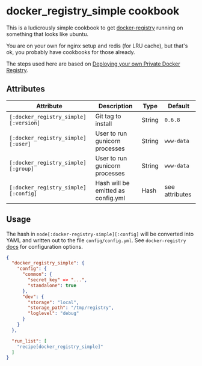 # docker_registry_simple cookbook

This is a ludicrously simple cookbook to get
[docker-registry](https://github.com/dotcloud/docker-registry) running
on something that looks like ubuntu.

You are on your own for nginx setup and redis (for LRU cache), but
that's ok, you probably have cookbooks for those already.

The steps used here are based on
[Deploying your own Private Docker Registry](http://www.activestate.com/blog/2014/01/deploying-your-own-private-docker-registry).

## Attributes

Attribute | Description | Type | Default
----------|-------------|------|--------
`[:docker_registry_simple][:version]` | Git tag to install | String | `0.6.8`
`[:docker_registry_simple][:user]`    | User to run gunicorn processes | String | `www-data`
`[:docker_registry_simple][:group]`   | User to run gunicorn processes | String | `www-data`
`[:docker_registry_simple][:config]`  | Hash will be emitted as config.yml | Hash | see attributes

## Usage

The hash in `node[:docker-registry-simple][:config]` will be converted
into YAML and written out to the file `config/config.yml`. See
`docker-registry`
[docs](https://github.com/dotcloud/docker-registry#available-configuration-options)
for configuration options.

```json
{
  "docker_registry_simple": {
    "config": {
      "common": {
        "secret_key" => "...",
        "standalone": true
      },
      "dev": {
        "storage": "local",
        "storage_path": "/tmp/registry",
        "loglevel": "debug"
      }
    }
  },

  "run_list": [
    "recipe[docker_registry_simple]"
  ]
}

```
